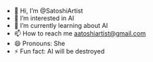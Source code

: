 - 👋 Hi, I’m @SatoshiArtist
- 👀 I’m interested in AI
- 🌱 I’m currently learning about AI 
- 📫 How to reach me aatoshiartist@gmail.com
- 😄 Pronouns: She
- ⚡ Fun fact: AI will be destroyed 

<!---
SatoshiArtist/SatoshiArtist is a ✨ special ✨ repository because its `README.md` (this file) appears on your GitHub profile.
You can click the Preview link to take a look at your changes.
--->
